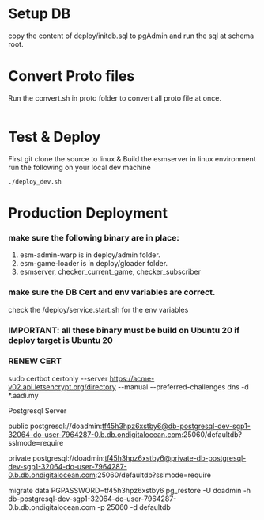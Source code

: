# Setup DB
copy the content of deploy/initdb.sql to pgAdmin and run the sql at schema root.

# Convert Proto files
Run the convert.sh in proto folder to convert all proto file at once.
```
```


# Test & Deploy
First git clone the source to linux & Build the esmserver in linux environment
run the following on your local dev machine
```
./deploy_dev.sh

```

# Production Deployment

### make sure the following binary are in place: 
1. esm-admin-warp is in deploy/admin folder.
2. esm-game-loader is in deploy/gloader folder.
3. esmserver, checker_current_game, checker_subscriber

### make sure the DB Cert and env variables are correct.
check the /deploy/service.start.sh for the env variables

### IMPORTANT: all these binary must be build on Ubuntu 20 if deploy target is Ubuntu 20


### RENEW CERT
sudo certbot certonly --server https://acme-v02.api.letsencrypt.org/directory --manual --preferred-challenges dns -d *.aadi.my


Postgresql Server

public
postgresql://doadmin:tf45h3hpz6xstby6@db-postgresql-dev-sgp1-32064-do-user-7964287-0.b.db.ondigitalocean.com:25060/defaultdb?sslmode=require

private
postgresql://doadmin:tf45h3hpz6xstby6@private-db-postgresql-dev-sgp1-32064-do-user-7964287-0.b.db.ondigitalocean.com:25060/defaultdb?sslmode=require

migrate data
PGPASSWORD=tf45h3hpz6xstby6 pg_restore -U doadmin -h db-postgresql-dev-sgp1-32064-do-user-7964287-0.b.db.ondigitalocean.com -p 25060 -d defaultdb 
